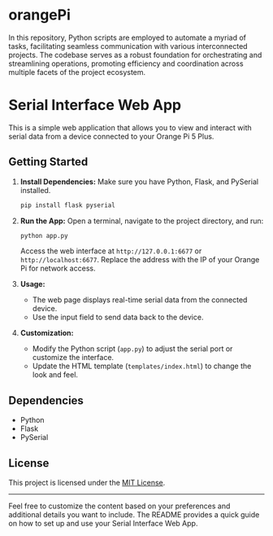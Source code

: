 # orangePi

In this repository, Python scripts are employed to automate a myriad of tasks, facilitating seamless communication with various interconnected projects. The codebase serves as a robust foundation for orchestrating and streamlining operations, promoting efficiency and coordination across multiple facets of the project ecosystem.

# Serial Interface Web App

This is a simple web application that allows you to view and interact with serial data from a device connected to your Orange Pi 5 Plus.

## Getting Started

1. **Install Dependencies:**
   Make sure you have Python, Flask, and PySerial installed.

   ```bash
   pip install flask pyserial
   ```

2. **Run the App:**
   Open a terminal, navigate to the project directory, and run:

   ```bash
   python app.py
   ```

   Access the web interface at `http://127.0.0.1:6677` or `http://localhost:6677`. Replace the address with the IP of your Orange Pi for network access.

3. **Usage:**

   - The web page displays real-time serial data from the connected device.
   - Use the input field to send data back to the device.

4. **Customization:**
   - Modify the Python script (`app.py`) to adjust the serial port or customize the interface.
   - Update the HTML template (`templates/index.html`) to change the look and feel.

## Dependencies

- Python
- Flask
- PySerial

## License

This project is licensed under the [MIT License](LICENSE).

---

Feel free to customize the content based on your preferences and additional details you want to include. The README provides a quick guide on how to set up and use your Serial Interface Web App.
